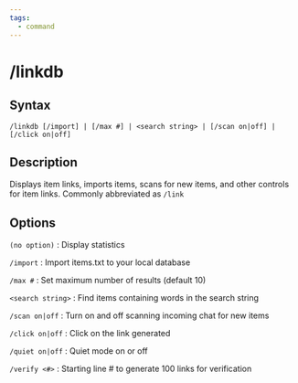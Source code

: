 ```yaml
---
tags:
  - command
---
```


# /linkdb

## Syntax

<!--cmd-syntax-start-->
```eqcommand
/linkdb [/import] | [/max #] | <search string> | [/scan on|off] | [/click on|off]
```
<!--cmd-syntax-end-->

## Description

<!--cmd-desc-start-->
Displays item links, imports items, scans for new items, and other controls for item links. Commonly abbreviated as `/link`
<!--cmd-desc-end-->

## Options

`(no option)`
:   Display statistics

`/import`
:   Import items.txt to your local database

`/max #`
:   Set maximum number of results (default 10)

`<search string>`
:   Find items containing words in the search string

`/scan on|off`
:   Turn on and off scanning incoming chat for new items

`/click on|off`
:   Click on the link generated

`/quiet on|off`
:   Quiet mode on or off

`/verify <#>`
:   Starting line # to generate 100 links for verification
